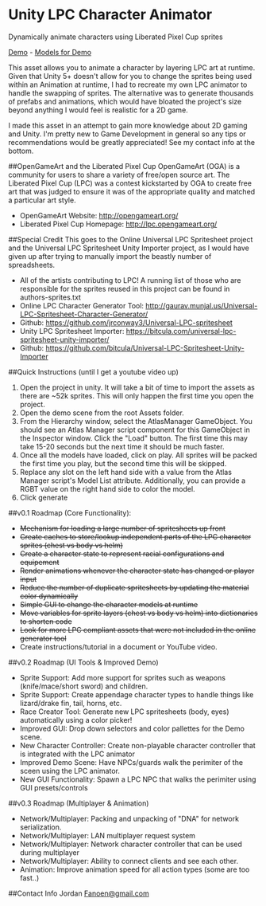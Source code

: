 # Unity LPC Character Animator
Dynamically animate characters using Liberated Pixel Cup sprites 

[Demo](http://jordanvogt.com/LPC-Animation-Demo.zip) - [Models for Demo](https://raw.githubusercontent.com/jmvogt/Unity-LPC-Character-Animator/master/model-list.txt)

This asset allows you to animate a character by layering LPC art at runtime. Given that Unity 5+ doesn't allow for you to change the sprites being used within an Animation at runtime, I had to recreate my own LPC animator to handle the swapping of sprites. The alternative was to generate thousands of prefabs and animations, which would have bloated the project's size beyond anything I would feel is realistic for a 2D game.

I made this asset in an attempt to gain more knowledge about 2D gaming and Unity. I'm pretty new to Game Development in general so any tips or recommendations would be greatly appreciated! See my contact info at the bottom.

##OpenGameArt and the Liberated Pixel Cup
OpenGameArt (OGA) is a community for users to share a variety of free/open source art. The Liberated Pixel Cup (LPC) was a contest kickstarted by OGA to create free art that was judged to ensure it was of the appropriate quality and matched a particular art style.

* OpenGameArt Website: http://opengameart.org/
* Liberated Pixel Cup Homepage: http://lpc.opengameart.org/

##Special Credit
This goes to the Online Universal LPC Spritesheet project and the Universal LPC Spritesheet Unity Importer project, as I would have given up after trying to manually import the beastly number of spreadsheets.

 * All of the artists contributing to LPC! A running list of those who are responsible for the sprites reused in this project can be found in authors-sprites.txt
 * Online LPC Character Generator Tool: http://gaurav.munjal.us/Universal-LPC-Spritesheet-Character-Generator/
  * Github: https://github.com/jrconway3/Universal-LPC-spritesheet
 * Unity LPC Spritesheet Importer: https://bitcula.com/universal-lpc-spritesheet-unity-importer/
  * Github: https://github.com/bitcula/Universal-LPC-Spritesheet-Unity-Importer

##Quick Instructions
(until I get a youtube video up)
  1. Open the project in unity. It will take a bit of time to import the assets as there are ~52k sprites. This will only happen the first time you open the project.
  2. Open the demo scene from the root Assets folder.
  3. From the Hierarchy window, select the AtlasManager GameObject. You should see an Atlas Manager script component for this GameObject in the Inspector window. Click the "Load" button. The first time this may take 15-20 seconds but the next time it should be much faster.
  4. Once all the models have loaded, click on play. All sprites will be packed the first time you play, but the second time this will be skipped.
  5. Replace any slot on the left hand side with a value from the Atlas Manager script's Model List attribute. Additionally, you can provide a RGBT value on the right hand side to color the model.
  6. Click generate

##v0.1 Roadmap (Core Functionality):
  * ~~Mechanism for loading a large number of spritesheets up front~~
  * ~~Create caches to store/lookup independent parts of the LPC character sprites (chest vs body vs helm)~~ 
  * ~~Create a character state to represent racial configurations and equipement~~
  * ~~Render animations whenever the character state has changed or player input~~
  * ~~Reduce the number of duplicate spritesheets by updating the material color dynamically~~
  * ~~Simple GUI to change the character models at runtime~~
  * ~~Move variables for sprite layers (chest vs body vs helm) into dictionaries to shorten code~~
  * ~~Look for more LPC compliant assets that were not included in the online generator tool~~
  * Create instructions/tutorial in a document or YouTube video.
  
##v0.2 Roadmap (UI Tools & Improved Demo)
  * Sprite Support: Add more support for sprites such as weapons (knife/mace/short sword) and children.
  * Sprite Support: Create appendage character types to handle things like lizard/drake fin, tail, horns, etc.
  * Race Creator Tool: Generate new LPC spritesheets (body, eyes) automatically using a color picker!
  * Improved GUI: Drop down selectors and color pallettes for the Demo scene.
  * New Character Controller: Create non-playable character controller that is integrated with the LPC animator
  * Improved Demo Scene: Have NPCs/guards walk the perimiter of the sceen using the LPC animator.
  * New GUI Functionality: Spawn a LPC NPC that walks the perimiter using GUI presets/controls
  
##v0.3 Roadmap (Multiplayer & Animation)
  * Network/Multiplayer: Packing and unpacking of "DNA" for network serialization.
  * Network/Multiplayer: LAN multiplayer request system
  * Network/Multiplayer: Network character controller that can be used during multiplayer
  * Network/Multiplayer: Ability to connect clients and see each other.
  * Animation: Improve animation speed for all action types (some are too fast..)
  
##Contact Info
Jordan
Fanoen@gmail.com
